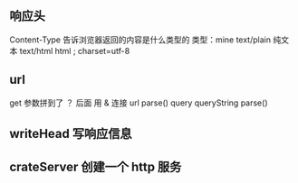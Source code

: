 ## 响应头
Content-Type 告诉浏览器返回的内容是什么类型的
类型：mine text/plain 纯文本 text/html html ; charset=utf-8

## url
get 参数拼到了 ？ 后面  用 & 连接
url parse() query
queryString parse()

## writeHead 写响应信息
## crateServer 创建一个 http 服务